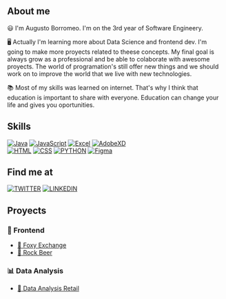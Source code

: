 
<!--
**augustobor/augustobor** is a ✨ _special_ ✨ repository because its `README.md` (this file) appears on your GitHub profile.

Here are some ideas to get you started:

- 🔭 I’m currently working on ...
- 🌱 I’m currently learning ...
- 👯 I’m looking to collaborate on ...
- 🤔 I’m looking for help with ...
- 💬 Ask me about ...
- 📫 How to reach me: ...
- 😄 Pronouns: ...
- ⚡ Fun fact: ...
-->

## About me

😃 I'm Augusto Borromeo. I'm on the 3rd year of Software Engineery.

🖥️ Actually I'm learning more about Data Science and frontend dev. I'm going to make more proyects related to theese concepts. My final goal is always grow as a professional and be able to colaborate with awesome proyects. The world of programation's still offer new things and we should work on to improve the world that we live with new technologies.

📚 Most of my skills was learned on internet. That's why I think that education is important to share with everyone. Education can change your life and gives you oportunities.


## Skills

[![Java](https://img.shields.io/badge/Java-CF010B?style=for-the-badge&logo=java&logoColor=white&labelColor=101010)]()
[![JavaScript](https://img.shields.io/badge/JavaScript-F7DF1E?style=for-the-badge&logo=javascript&logoColor=white&labelColor=101010)]()
[![Excel](https://img.shields.io/badge/excel-008F39?style=for-the-badge&logo=microsoftexcel&logoColor=white&labelColor=101010)]()
[![AdobeXD](https://img.shields.io/badge/adobeXD-8A2BE2?style=for-the-badge&logo=adobeXD&logoColor=white&labelColor=101010)]() 
</br>
[![HTML](https://img.shields.io/badge/html-FF8000?style=for-the-badge&logo=html5&logoColor=white&labelColor=101010)]()
[![CSS](https://img.shields.io/badge/css-00AAE4?style=for-the-badge&logo=css3&logoColor=white&labelColor=101010)]()
[![PYTHON](https://img.shields.io/badge/python-0A497B?style=for-the-badge&logo=python&logoColor=white&labelColor=101010)]()
[![Figma](https://img.shields.io/badge/figma-AB49CC?style=for-the-badge&logo=figma&logoColor=white&labelColor=101010)]() 
<br/>

## Find me at

[![TWITTER](https://img.shields.io/badge/@Augus_dev-00ACEE?style=for-the-badge&logo=twitter&logoColor=white&labelColor=101010)]()
[![LINKEDIN](https://img.shields.io/badge/Augusto%20Borromeo-0E76A8?style=for-the-badge&logo=linkedin&logoColor=white&labelColor=101010)]()


## Proyects

### 🎨 Frontend
- <a href="https://github.com/augustobor/Foxy-Exchange">🦊 Foxy Exchange</a>
- <a href="https://github.com/augustobor/RockBeer">🍺 Rock Beer</a>

### 📊 Data Analysis
- <a href="https://github.com/augustobor/datanalysis-retail">🛒 Data Analysis Retail</a>

